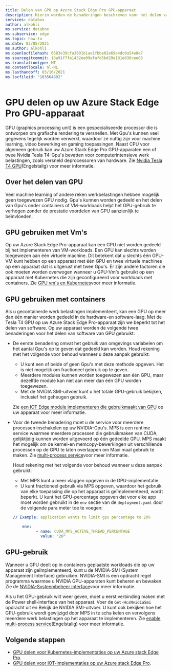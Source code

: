```yaml
---
title: Delen van GPU op Azure Stack Edge Pro GPU-apparaat
description: Hierin worden de benaderingen beschreven voor het delen van Gpu's op Azure Stack Edge Pro GPU-apparaat.
services: databox
author: alkohli
ms.service: databox
ms.subservice: edge
ms.topic: how-to
ms.date: 03/05/2021
ms.author: alkohli
ms.openlocfilehash: 6683e39cfa3601b1ae1fbbe02e69e4dc0a54e8e7
ms.sourcegitcommit: 18a91f7fe1432ee09efafd5bd29a181e038cee05
ms.translationtype: MT
ms.contentlocale: nl-NL
ms.lasthandoff: 03/16/2021
ms.locfileid: "103564892"
---
```

# <a name="gpu-sharing-on-your-azure-stack-edge-pro-gpu-device"></a>GPU delen op uw Azure Stack Edge Pro GPU-apparaat

GPU (graphics processing unit) is een gespecialiseerde processor die is ontworpen om grafische rendering te versnellen. Met Gpu's kunnen veel gegevens tegelijk worden verwerkt, waardoor ze nuttig zijn voor machine learning, video bewerking en gaming toepassingen. Naast CPU voor algemeen gebruik kan uw Azure Stack Edge Pro GPU-apparaten een of twee Nvidia Tesla T4-Gpu's bevatten voor computerintensieve werk belastingen, zoals versneld deprocessoren van hardware. Zie [Nvidia Tesla T4 GPU](https://www.nvidia.com/data-center/tesla-t4/)(Engelstalig) voor meer informatie.


## <a name="about-gpu-sharing"></a>Over het delen van GPU

Veel machine learning of andere reken werkbelastingen hebben mogelijk geen toegewezen GPU nodig. Gpu's kunnen worden gedeeld en het delen van Gpu's onder containers of VM-workloads helpt het GPU-gebruik te verhogen zonder de prestatie voordelen van GPU aanzienlijk te beïnvloeden.  

## <a name="using-gpu-with-vms"></a>GPU gebruiken met Vm's

Op uw Azure Stack Edge Pro-apparaat kan een GPU niet worden gedeeld bij het implementeren van VM-workloads. Een GPU kan slechts worden toegewezen aan één virtuele machine. Dit betekent dat u slechts één GPU-VM kunt hebben op een apparaat met één GPU en twee virtuele machines op een apparaat dat is uitgerust met twee Gpu's. Er zijn andere factoren die ook moeten worden overwogen wanneer u GPU-Vm's gebruikt op een apparaat met Kubernetes die zijn geconfigureerd voor workloads met containers. Zie [GPU vm's en Kubernetes](azure-stack-edge-gpu-deploy-gpu-virtual-machine.md#gpu-vms-and-kubernetes)voor meer informatie.


## <a name="using-gpu-with-containers"></a>GPU gebruiken met containers

Als u gecontainerde werk belastingen implementeert, kan een GPU op meer dan één manier worden gedeeld in de hardware-en software-laag. Met de Tesla T4 GPU op uw Azure Stack Edge Pro-apparaat zijn we beperkt tot het delen van software. Op uw apparaat worden de volgende twee benaderingen voor het delen van software van GPU gebruikt: 

- De eerste benadering omvat het gebruik van omgevings variabelen om het aantal Gpu's op te geven dat gedeeld kan worden. Houd rekening met het volgende voor behoud wanneer u deze aanpak gebruikt:

    - U kunt een of beide of geen Gpu's met deze methode opgeven. Het is niet mogelijk om fractioneel gebruik op te geven.
    - Meerdere modules kunnen worden toegewezen aan één GPU, maar dezelfde module kan niet aan meer dan één GPU worden toegewezen.
    - Met de NVIDIA SMI-uitvoer kunt u het totale GPU-gebruik bekijken, inclusief het geheugen gebruik.
    
    Zie [een IOT Edge module implementeren die gebruikmaakt van GPU](azure-stack-edge-gpu-configure-gpu-modules.md) op uw apparaat voor meer informatie.

- Voor de tweede benadering moet u de service voor meerdere processen inschakelen op uw NVIDIA-Gpu's. MPS is een runtime service waarmee meerdere processen die gebruikmaken van CUDA, gelijktijdig kunnen worden uitgevoerd op één gedeelde GPU. MPS maakt het mogelijk om de kernel-en memcopy-bewerkingen uit verschillende processen op de GPU te laten overlappen om Maxi maal gebruik te maken. Zie [multi-process service](https://docs.nvidia.com/deploy/pdf/CUDA_Multi_Process_Service_Overview.pdf)voor meer informatie.

    Houd rekening met het volgende voor behoud wanneer u deze aanpak gebruikt:
    
    - Met MPS kunt u meer vlaggen opgeven in de GPU-implementatie.
    - U kunt fractioneel gebruik via MPS opgeven, waardoor het gebruik van elke toepassing die op het apparaat is geïmplementeerd, wordt beperkt. U kunt het GPU-percentage opgeven dat voor elke app moet worden gebruikt in de `env` sectie van de `deployment.yaml` door de volgende para meter toe te voegen: 

    ```yml
    // Example: application wants to limit gpu percentage to 20%
    
        env:
              - name: CUDA_MPS_ACTIVE_THREAD_PERCENTAGE 
                value: "20"    
    ```

## <a name="gpu-utilization"></a>GPU-gebruik
 
Wanneer u GPU deelt op in containers geplaatste workloads die op uw apparaat zijn geïmplementeerd, kunt u de NVIDIA-SMI (System Management Interface) gebruiken. NVIDIA-SMI is een opdracht regel programma waarmee u NVIDIA GPU-apparaten kunt beheren en bewaken. Zie de [NVIDIA-Systeembeheer interface](https://developer.nvidia.com/nvidia-system-management-interface)voor meer informatie.

Als u het GPU-gebruik wilt weer geven, moet u eerst verbinding maken met de Power shell-interface van het apparaat. Voer de `Get-HcsNvidiaSmi` opdracht uit en Bekijk de NVIDIA SMI-uitvoer. U kunt ook bekijken hoe het GPU-gebruik wordt gewijzigd door MPS in te scha kelen en vervolgens meerdere werk belastingen op het apparaat te implementeren. Zie [enable multi-process service](azure-stack-edge-gpu-connect-powershell-interface.md#enable-multi-process-service-mps)(Engelstalig) voor meer informatie.


## <a name="next-steps"></a>Volgende stappen

- [GPU delen voor Kubernetes-implementaties op uw Azure stack Edge Pro](azure-stack-edge-gpu-deploy-kubernetes-gpu-sharing.md).
- [GPU delen voor IOT-implementaties op uw Azure stack Edge Pro](azure-stack-edge-gpu-deploy-iot-edge-gpu-sharing.md).

